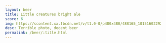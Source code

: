 ```yaml
---
layout: beer
title: Little creatures bright ale
score: 6
img: https://scontent.xx.fbcdn.net/v/t1.0-0/p480x480/488165_10151602292853745_953241846_n.jpg?oh=37757fcebc4d3a814f43dc7dbb7be9b0&oe=583BA1C3
desc: Terrible photo, decent beer
permalink: /beer/:title.html
---
```

